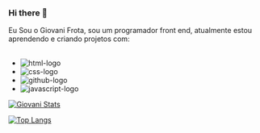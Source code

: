 ### Hi there 👋
Eu Sou o Giovani Frota, sou um programador front end, atualmente estou aprendendo e criando projetos com:
<br>
<br>
- <img src="https://img.shields.io/badge/HTML5-E34F26?style=for-the-badge&logo=html5&logoColor=white" alt="html-logo" />

- <img src="https://img.shields.io/badge/CSS3-1572B6?style=for-the-badge&logo=css3&logoColor=white" alt="css-logo"/>

- <img src="https://img.shields.io/badge/GitHub-100000?style=for-the-badge&logo=github&logoColor=white" alt="github-logo" />

- <img src="https://img.shields.io/badge/JavaScript-F7DF1E?style=for-the-badge&logo=javascript&logoColor=black" alt="javascript-logo" />

[![Giovani Stats](https://github-readme-stats.vercel.app/api?username=giovanifrota)](https://github.com/anuraghazra/github-readme-stats)

[![Top Langs](https://github-readme-stats.vercel.app/api/top-langs/?username=giovanifrota)](https://github.com/anuraghazra/github-readme-stats)
